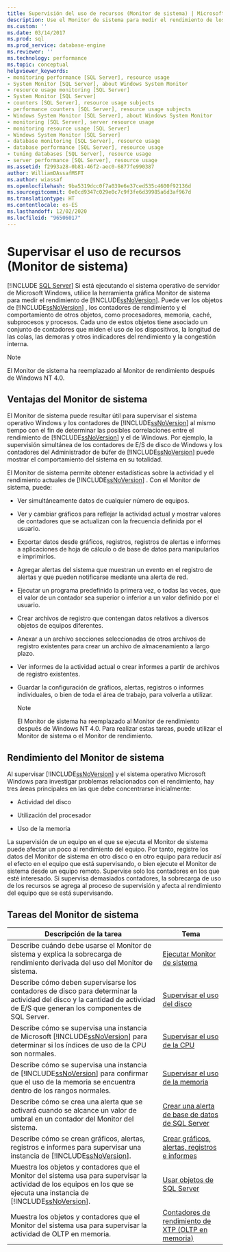 ```yaml
---
title: Supervisión del uso de recursos (Monitor de sistema) | Microsoft Docs
description: Use el Monitor de sistema para medir el rendimiento de los objetos de SQL Server, los contadores de rendimiento y el comportamiento de otros objetos, como procesadores y memoria.
ms.custom: ''
ms.date: 03/14/2017
ms.prod: sql
ms.prod_service: database-engine
ms.reviewer: ''
ms.technology: performance
ms.topic: conceptual
helpviewer_keywords:
- monitoring performance [SQL Server], resource usage
- System Monitor [SQL Server], about Windows System Monitor
- resource usage monitoring [SQL Server]
- System Monitor [SQL Server]
- counters [SQL Server], resource usage subjects
- performance counters [SQL Server], resource usage subjects
- Windows System Monitor [SQL Server], about Windows System Monitor
- monitoring [SQL Server], server resource usage
- monitoring resource usage [SQL Server]
- Windows System Monitor [SQL Server]
- database monitoring [SQL Server], resource usage
- database performance [SQL Server], resource usage
- tuning databases [SQL Server], resource usage
- server performance [SQL Server], resource usage
ms.assetid: f2993a28-0b81-46f2-aec0-6877fe990387
author: WilliamDAssafMSFT
ms.author: wiassaf
ms.openlocfilehash: 9ba5319dcc0f7a039e6e37ced535c4600f92136d
ms.sourcegitcommit: 0e0cd9347c029e0c7c9f3fe6d39985a6d3af967d
ms.translationtype: HT
ms.contentlocale: es-ES
ms.lasthandoff: 12/02/2020
ms.locfileid: "96506017"
---
```

# <a name="monitor-resource-usage-system-monitor"></a>Supervisar el uso de recursos (Monitor de sistema)
 [!INCLUDE [SQL Server](../../includes/applies-to-version/sqlserver.md)]
  Si está ejecutando el sistema operativo de servidor de Microsoft Windows, utilice la herramienta gráfica Monitor de sistema para medir el rendimiento de [!INCLUDE[ssNoVersion](../../includes/ssnoversion-md.md)]. Puede ver los objetos de [!INCLUDE[ssNoVersion](../../includes/ssnoversion-md.md)] , los contadores de rendimiento y el comportamiento de otros objetos, como procesadores, memoria, caché, subprocesos y procesos. Cada uno de estos objetos tiene asociado un conjunto de contadores que miden el uso de los dispositivos, la longitud de las colas, las demoras y otros indicadores del rendimiento y la congestión interna.  
  
> [!NOTE]  
>  El Monitor de sistema ha reemplazado al Monitor de rendimiento después de Windows NT 4.0.  
  
## <a name="benefits-of-system-monitor"></a>Ventajas del Monitor de sistema  
 El Monitor de sistema puede resultar útil para supervisar el sistema operativo Windows y los contadores de [!INCLUDE[ssNoVersion](../../includes/ssnoversion-md.md)] al mismo tiempo con el fin de determinar las posibles correlaciones entre el rendimiento de [!INCLUDE[ssNoVersion](../../includes/ssnoversion-md.md)] y el de Windows. Por ejemplo, la supervisión simultánea de los contadores de E/S de disco de Windows y los contadores del Administrador de búfer de [!INCLUDE[ssNoVersion](../../includes/ssnoversion-md.md)] puede mostrar el comportamiento del sistema en su totalidad.  
  
 El Monitor de sistema permite obtener estadísticas sobre la actividad y el rendimiento actuales de [!INCLUDE[ssNoVersion](../../includes/ssnoversion-md.md)] . Con el Monitor de sistema, puede:  
  
-   Ver simultáneamente datos de cualquier número de equipos.  
  
-   Ver y cambiar gráficos para reflejar la actividad actual y mostrar valores de contadores que se actualizan con la frecuencia definida por el usuario.  
  
-   Exportar datos desde gráficos, registros, registros de alertas e informes a aplicaciones de hoja de cálculo o de base de datos para manipularlos e imprimirlos.  
  
-   Agregar alertas del sistema que muestran un evento en el registro de alertas y que pueden notificarse mediante una alerta de red.  
  
-   Ejecutar un programa predefinido la primera vez, o todas las veces, que el valor de un contador sea superior o inferior a un valor definido por el usuario.  
  
-   Crear archivos de registro que contengan datos relativos a diversos objetos de equipos diferentes.  
  
-   Anexar a un archivo secciones seleccionadas de otros archivos de registro existentes para crear un archivo de almacenamiento a largo plazo.  
  
-   Ver informes de la actividad actual o crear informes a partir de archivos de registro existentes.  
  
-   Guardar la configuración de gráficos, alertas, registros o informes individuales, o bien de toda el área de trabajo, para volverla a utilizar.  
  
    > [!NOTE]  
    >  El Monitor de sistema ha reemplazado al Monitor de rendimiento después de Windows NT 4.0. Para realizar estas tareas, puede utilizar el Monitor de sistema o el Monitor de rendimiento.  
  
## <a name="system-monitor-performance"></a>Rendimiento del Monitor de sistema  
 Al supervisar [!INCLUDE[ssNoVersion](../../includes/ssnoversion-md.md)] y el sistema operativo Microsoft Windows para investigar problemas relacionados con el rendimiento, hay tres áreas principales en las que debe concentrarse inicialmente:  
  
-   Actividad del disco  
  
-   Utilización del procesador  
  
-   Uso de la memoria  
  
 La supervisión de un equipo en el que se ejecuta el Monitor de sistema puede afectar un poco al rendimiento del equipo. Por tanto, registre los datos del Monitor de sistema en otro disco o en otro equipo para reducir así el efecto en el equipo que está supervisando, o bien ejecute el Monitor de sistema desde un equipo remoto. Supervise solo los contadores en los que esté interesado. Si supervisa demasiados contadores, la sobrecarga de uso de los recursos se agrega al proceso de supervisión y afecta al rendimiento del equipo que se está supervisando.  
  
## <a name="system-monitor-tasks"></a>Tareas del Monitor de sistema  
  
|Descripción de la tarea|Tema|  
|----------------------|-----------|  
|Describe cuándo debe usarse el Monitor de sistema y explica la sobrecarga de rendimiento derivada del uso del Monitor de sistema.|[Ejecutar Monitor de sistema](../../relational-databases/performance-monitor/run-system-monitor.md)|  
|Describe cómo deben supervisarse los contadores de disco para determinar la actividad del disco y la cantidad de actividad de E/S que generan los componentes de SQL Server.|[Supervisar el uso del disco](../../relational-databases/performance-monitor/monitor-disk-usage.md)|  
|Describe cómo se supervisa una instancia de Microsoft [!INCLUDE[ssNoVersion](../../includes/ssnoversion-md.md)] para determinar si los índices de uso de la CPU son normales.|[Supervisar el uso de la CPU](../../relational-databases/performance-monitor/monitor-cpu-usage.md)|  
|Describe cómo se supervisa una instancia de [!INCLUDE[ssNoVersion](../../includes/ssnoversion-md.md)] para confirmar que el uso de la memoria se encuentra dentro de los rangos normales.|[Supervisar el uso de la memoria](../../relational-databases/performance-monitor/monitor-memory-usage.md)|  
|Describe cómo se crea una alerta que se activará cuando se alcance un valor de umbral en un contador del Monitor del sistema.|[Crear una alerta de base de datos de SQL Server](../../relational-databases/performance-monitor/create-a-sql-server-database-alert.md)|  
|Describe cómo se crean gráficos, alertas, registros e informes para supervisar una instancia de [!INCLUDE[ssNoVersion](../../includes/ssnoversion-md.md)].|[Crear gráficos, alertas, registros e informes](../../relational-databases/performance-monitor/create-charts-alerts-logs-and-reports.md)|  
|Muestra los objetos y contadores que el Monitor del sistema usa para supervisar la actividad de los equipos en los que se ejecuta una instancia de [!INCLUDE[ssNoVersion](../../includes/ssnoversion-md.md)].|[Usar objetos de SQL Server](../../relational-databases/performance-monitor/use-sql-server-objects.md)|  
|Muestra los objetos y contadores que el Monitor del sistema usa para supervisar la actividad de OLTP en memoria.|[Contadores de rendimiento de XTP &#40;OLTP en memoria&#41;](../../relational-databases/performance-monitor/sql-server-xtp-in-memory-oltp-performance-counters.md)|  
  
  
